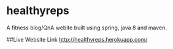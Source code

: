 # healthyreps
A fitness blog/QnA webite built using spring, java 8 and maven.

##Live Website Link
http://healthyreps.herokuapp.com/
